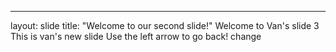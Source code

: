 ---
layout: slide
title: "Welcome to our second slide!"
Welcome to Van's slide 3
This is van's new slide
Use the left arrow to go back!
change
